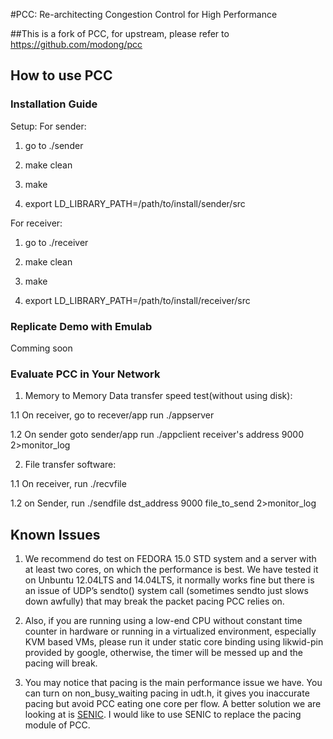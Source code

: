 #PCC: Re-architecting Congestion Control for High Performance

##This is a fork of PCC, for upstream, please refer to https://github.com/modong/pcc

## How to use PCC

### Installation Guide
Setup:
For sender:
1. go to ./sender

2. make clean

3. make

4. export LD_LIBRARY_PATH=/path/to/install/sender/src

For receiver:

1. go to ./receiver

2. make clean

3. make

4. export LD_LIBRARY_PATH=/path/to/install/receiver/src


### Replicate Demo with Emulab
Comming soon

### Evaluate PCC in Your Network
1. Memory to Memory Data transfer speed test(without using disk): 

  1.1 On receiver, go to recever/app run ./appserver 

  1.2 On sender goto sender/app run ./appclient receiver's address 9000 2>monitor_log

2. File transfer software:

  1.1 On receiver, run ./recvfile
 
  1.2 on Sender, run ./sendfile dst_address 9000 file_to_send 2>monitor_log

## Known Issues
1. We recommend do test on FEDORA 15.0 STD system and a server with at least two cores, on which the performance is best. We have tested it on Unbuntu 12.04LTS and 14.04LTS, it normally works fine but there is an issue of UDP’s sendto() system call (sometimes sendto just slows down awfully) that may break the packet pacing PCC relies on. 

2. Also, if you are running using a low-end CPU without constant time counter in hardware or running in a virtualized environment, especially KVM based VMs,  please run it under static core binding using likwid-pin provided by google, otherwise, the timer will be messed up and the pacing will break.

3. You may notice that pacing is the main performance issue we have. You can turn on non_busy_waiting pacing in udt.h, it gives you inaccurate pacing but avoid PCC eating one core per flow. A better solution we are looking at is [SENIC](https://github.com/sivasankariit/qfq-rl). I would like to use SENIC to replace the pacing module of PCC.

